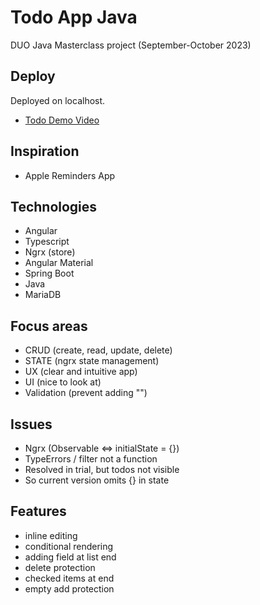 # Todo App Java

DUO Java Masterclass project (September-October 2023)

## Deploy

Deployed on localhost.

- [Todo Demo Video](https://youtu.be/kooHEsm1vi0)

## Inspiration

- Apple Reminders App

## Technologies

- Angular
- Typescript
- Ngrx (store)
- Angular Material
- Spring Boot
- Java
- MariaDB

## Focus areas

- CRUD (create, read, update, delete)
- STATE (ngrx state management)
- UX (clear and intuitive app)
- UI (nice to look at)
- Validation (prevent adding "")

## Issues

- Ngrx (Observable <=> initialState = {})
- TypeErrors / filter not a function
- Resolved in trial, but todos not visible
- So current version omits {} in state

## Features

- inline editing
- conditional rendering
- adding field at list end
- delete protection
- checked items at end
- empty add protection
